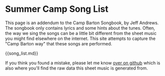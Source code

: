 # Summer Camp Song List

This page is an addendum to the Camp Barton Songbook, by Jeff Andrews.  The
songbook only contains lyrics and some hints about the tunes.  Often, the way
we sing the songs can be a little bit different from the sheet music you might
find elsewhere on the internet.  This site attempts to capture the "Camp Barton
way" that these songs are performed.

{{song_list.md}}

If you think you found a mistake, please let me know
[over on github](https://github.com/pbaughman/songbook) which is also where
you'll find the raw data this sheet music is generated from.
